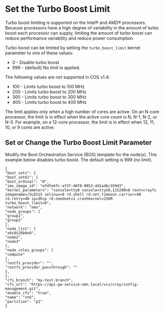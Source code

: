 # Set the Turbo Boost Limit

Turbo boost limiting is supported on the Intel® and AMD® processors. Because processors have a high degree of variability in the amount of turbo boost each processor can supply, limiting the amount of turbo boost can reduce performance variability and reduce power consumption.

Turbo boost can be limited by setting the `turbo_boost_limit` kernel parameter to one of these values:

-   0 - Disable turbo boost
-   999 - \(default\) No limit is applied.

The following values are not supported in COS v1.4:

-   100 - Limits turbo boost to 100 MHz
-   200 - Limits turbo boost to 200 MHz
-   300 - Limits turbo boost to 300 MHz
-   400 - Limits turbo boost to 400 MHz

The limit applies only when a high number of cores are active. On an N-core processor, the limit is in effect when the active core count is N, N-1, N-2, or N-3. For example, on a 12-core processor, the limit is in effect when 12, 11, 10, or 9 cores are active.

## Set or Change the Turbo Boost Limit Parameter

Modify the Boot Orchestration Service \(BOS\) template for the node\(s\). This example below disables turbo boost. The default setting is 999 \(no limit\).

```screen
{
"boot_sets": {
"boot_set61": {
"boot_ordinal": "0",
"ims_image_id": "efdfe6fc-af3f-40f0-9053-dd1ad6c359d3",
"kernel_parameters": "console=tty0 console=ttyS0,115200n8 root=crayfs imagename=/SLES15 selinux=0 rd.shell rd.net.timeout.carrier=40 rd.retry=40 ip=dhcp rd.neednet=1 crashkernel=256M turbo_boost_limit=0",
"network": "nmn",
"node_groups": [
"group1",
"group2"
],
"node_list": [
"x0c0s28b0n0",
"node2",
"node3"
],
"node_roles_groups": [
"compute"
],
"rootfs_provider": "",
"rootfs_provider_passthrough": ""
},
},
"cfs_branch": "my-test-branch",
"cfs_url": "https://api-gw-service-nmn.local/vcs/cray/config-management.git",
"enable_cfs": "true",
"name": "st6",
"partition": "p1"
}
```

